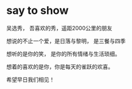 # say to show

吴选秀， 吾喜欢的秀，遥距2000公里的朋友

想说的不止一个爱，是日落与黎明， 是三餐与四季

想听的是你的笑， 是你的所有情绪与生活琐细。

想着的喜欢的是你，你是每天的雀跃的欢喜。

希望早日我们相见！
